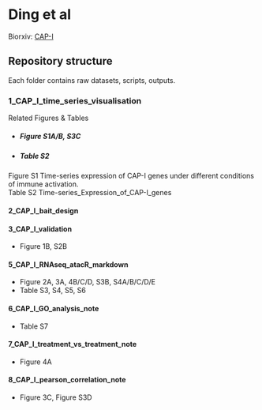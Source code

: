 # Ding et al

Biorxiv: [CAP-I](https://www.google.com)

## Repository structure
Each folder contains raw datasets, scripts, outputs.

### 1_CAP_I_time_series_visualisation
Related Figures & Tables

* ##### Figure S1A/B, S3C
* ##### Table S2

Figure S1 Time-series expression of CAP-I genes under different conditions of immune activation.<br>
Table S2 Time-series_Expression_of_CAP-I_genes

#### 2_CAP_I_bait_design

#### 3_CAP_I_validation
* Figure 1B, S2B

#### 5_CAP_I_RNAseq_atacR_markdown
* Figure 2A, 3A, 4B/C/D, S3B, S4A/B/C/D/E
* Table S3, S4, S5, S6

#### 6_CAP_I_GO_analysis_note
* Table S7

#### 7_CAP_I_treatment_vs_treatment_note
* Figure 4A

#### 8_CAP_I_pearson_correlation_note
* Figure 3C, Figure S3D
